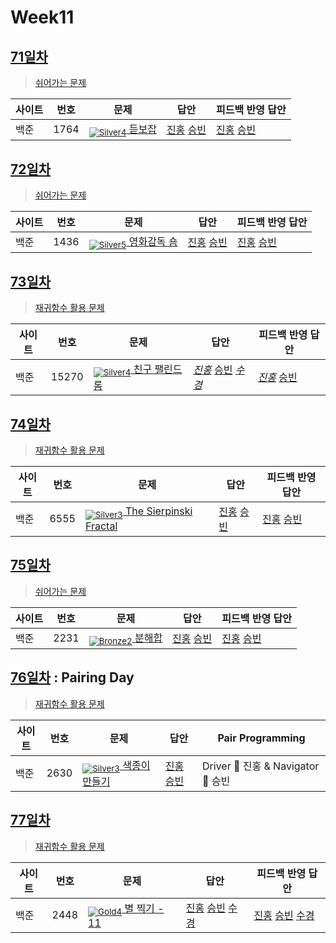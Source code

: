 <!-- tier 리스트 S -->
[Unrated]: https://user-images.githubusercontent.com/33937365/126247607-85783912-c11a-4d50-ac36-8cc7dcb75cd2.png
[Bronze5]: https://user-images.githubusercontent.com/33937365/126247611-e362d727-17a4-4737-a232-5827e185ab7c.png
[Bronze4]: https://user-images.githubusercontent.com/33937365/126247612-89cbc675-e1d4-43a2-950b-1cb014dca697.png
[Bronze3]: https://user-images.githubusercontent.com/33937365/126247613-b8408610-7bc4-40f8-804f-a30a45ddbb68.png
[Bronze2]: https://user-images.githubusercontent.com/33937365/126247614-d85dc6ff-a520-4c00-82bd-eb593b156bd8.png
[Bronze1]: https://user-images.githubusercontent.com/33937365/126247616-04b2ab30-9891-4b7b-8cb4-38e99b97e834.png
[Silver5]: https://user-images.githubusercontent.com/33937365/126247618-38c5c905-672b-4d75-808e-8a7d45ea577d.png
[Silver4]: https://user-images.githubusercontent.com/33937365/126247620-ba2d1b96-b0aa-4b88-80c5-71569c69bbc3.png
[Silver3]: https://user-images.githubusercontent.com/33937365/126247621-1b55b7f4-3a79-4348-8a63-f00c1813853e.png
[Silver2]: https://user-images.githubusercontent.com/33937365/126247622-a83b30a9-6618-4593-b775-6f6730afd3f6.png
[Silver1]: https://user-images.githubusercontent.com/33937365/126247625-8d82f8ab-6f95-4ef8-a243-be31f548596e.png
[Gold5]: https://user-images.githubusercontent.com/33937365/126247627-2979d4d5-915a-4c4e-adb7-c171f9bafe28.png
[Gold4]: https://user-images.githubusercontent.com/33937365/126247629-b24e1e24-4579-450f-bc3c-f166361091dd.png
[Gold3]: https://user-images.githubusercontent.com/33937365/126247630-80fb15af-debc-451d-a937-6c9c6bfa693b.png
[Gold2]: https://user-images.githubusercontent.com/33937365/126247633-7112f6a6-57da-4d1d-953f-5414ba8ffc3d.png
[Gold1]: https://user-images.githubusercontent.com/33937365/126247635-42bd3af9-e129-4379-b44a-22d75de3def6.png
[Platinum5]: https://user-images.githubusercontent.com/33937365/126247636-763e3bc4-43a9-4724-8ce1-c2288aecb636.png
[Platinum4]: https://user-images.githubusercontent.com/33937365/126247637-af30d243-2771-4966-b0bb-0901b9fd4989.png
[Platinum3]: https://user-images.githubusercontent.com/33937365/126247640-cfd654db-86d8-42a9-8d1b-0f3494758330.png
[Platinum2]: https://user-images.githubusercontent.com/33937365/126247641-3e60e9a6-5116-4005-a87d-bfb59969c87a.png
[Platinum1]: https://user-images.githubusercontent.com/33937365/126247643-23bba5ac-52c4-442a-a88a-2eb8998f6446.png
[Diamond5]: https://user-images.githubusercontent.com/33937365/126247645-870445bf-25d9-45ce-9c07-a25949ffad21.png
[Diamond4]: https://user-images.githubusercontent.com/33937365/126247646-b2d7e328-c205-448d-a5bf-c6294c07edaa.png
[Diamond3]: https://user-images.githubusercontent.com/33937365/126247647-db568f94-882f-410c-bd1b-63d49c87623c.png
[Diamond2]: https://user-images.githubusercontent.com/33937365/126247648-52f92f07-0fb9-4b1d-a344-6e9b81d81044.png
[Diamond1]: https://user-images.githubusercontent.com/33937365/126247649-4d068f63-f5e1-40df-910e-dceeb2b7de99.png
[Ruby5]: https://user-images.githubusercontent.com/33937365/126247652-94013ea7-9a96-4068-b922-01535c85801d.png
[Ruby4]: https://user-images.githubusercontent.com/33937365/126247655-a10f7077-6341-416e-938c-b500b7022aca.png
[Ruby3]: https://user-images.githubusercontent.com/33937365/126247656-d0e16a36-5080-4585-a465-4e4f5302beef.png
[Ruby2]: https://user-images.githubusercontent.com/33937365/126247659-1d249660-02a2-4a95-966f-074f99df70fe.png
[Ruby1]: https://user-images.githubusercontent.com/33937365/126247660-8e0d236d-eaef-42b3-8983-28f9e6c94ff9.png
<!-- tier 리스트 E -->

# Week11

## [71일차](Day71)

> [쉬어가는 문제](https://www.acmicpc.net/group/workbook/view/9797/31277)

| 사이트 | 번호 | 문제                                           | 답안                                                          | 피드백 반영 답안                                                 |
| ------ | ---- | ---------------------------------------------- | ------------------------------------------------------------- | ---------------------------------------------------------------- |
| 백준   | 1764 | [<sub>![Silver4]</sub> 듣보잡](https://www.acmicpc.net/problem/1764) | [진홍](Day71/boj1764_kjh.java) [승빈](Day71/boj1764_wsb.java) | [진홍](Day71/boj1764_kjh_fb.java) [승빈](Day71/boj1764_wsb.java) |

## [72일차](Day72)

> [쉬어가는 문제](https://www.acmicpc.net/group/workbook/view/9797/31334)

| 사이트 | 번호 | 문제                                                | 답안                                                          | 피드백 반영 답안                                              |
| ------ | ---- | --------------------------------------------------- | ------------------------------------------------------------- | ------------------------------------------------------------- |
| 백준   | 1436 | [<sub>![Silver5]</sub> 영화감독 숌](https://www.acmicpc.net/problem/1436) | [진홍](Day72/boj1436_kjh.java) [승빈](Day72/boj1436_wsb.java) | [진홍](Day72/boj1436_kjh.java) [승빈](Day72/boj1436_wsb.java) |

## [73일차](Day73)

> [재귀함수 활용 문제](https://www.acmicpc.net/group/workbook/view/9797/31362)

| 사이트 | 번호  | 문제                                                   | 답안                                                                                                                                                           | 피드백 반영 답안                                                     |
| ------ | ----- | ------------------------------------------------------ | -------------------------------------------------------------------------------------------------------------------------------------------------------------- | -------------------------------------------------------------------- |
| 백준   | 15270 | [<sub>![Silver4]</sub> 친구 팰린드롬](https://www.acmicpc.net/problem/15270) | _[진홍](Day73/boj15270_kjh.java)_ [승빈](Day73/boj15270_wsb.java) _[수경](https://github.com/sukyeongh/Algorithm/blob/master/2021_04/20210428/bj15270_hsk.js)_ | _[진홍](Day73/boj15270_kjh_fb.java)_ [승빈](Day73/boj15270_wsb.java) |

## [74일차](Day74)

> [재귀함수 활용 문제](https://www.acmicpc.net/group/workbook/view/9797/31439)

| 사이트 | 번호 | 문제                                                           | 답안                                                          | 피드백 반영 답안                                              |
| ------ | ---- | -------------------------------------------------------------- | ------------------------------------------------------------- | ------------------------------------------------------------- |
| 백준   | 6555 | [<sub>![Silver3]</sub> The Sierpinski Fractal](https://www.acmicpc.net/problem/6555) | [진홍](Day74/boj6555_kjh.java) [승빈](Day74/boj6555_wsb.java) | [진홍](Day74/boj6555_kjh.java) [승빈](Day74/boj6555_wsb.java) |

## [75일차](Day75)

> [쉬어가는 문제](https://www.acmicpc.net/group/workbook/view/9797/31452)

| 사이트 | 번호 | 문제                                           | 답안                                                          | 피드백 반영 답안                                                 |
| ------ | ---- | ---------------------------------------------- | ------------------------------------------------------------- | ---------------------------------------------------------------- |
| 백준   | 2231 | [<sub>![Bronze2]</sub> 분해합](https://www.acmicpc.net/problem/2231) | [진홍](Day75/boj2231_kjh.java) [승빈](Day75/boj2231_wsb.java) | [진홍](Day75/boj2231_kjh_fb.java) [승빈](Day75/boj2231_wsb.java) |

## [76일차](Day76) : Pairing Day

> [재귀함수 활용 문제](https://www.acmicpc.net/group/workbook/view/9797/31472)

| 사이트 | 번호 | 문제                                                  | 답안                                  | Pair Programming                   |
| ------ | ---- | ----------------------------------------------------- | ------------------------------------- | ---------------------------------- |
| 백준   | 2630 | [<sub>![Silver3]</sub> 색종이 만들기](https://www.acmicpc.net/problem/2630) | [진홍승빈](Day76/boj2630_kjhwsb.java) | Driver 🚗 진홍 & Navigator 🧭 승빈 |

## [77일차](Day77)

> [재귀함수 활용 문제](https://www.acmicpc.net/group/workbook/view/9797/31503)

| 사이트 | 번호 | 문제                                                 | 답안                                                                                                                                                    | 피드백 반영 답안                                                                                                                                           |
| ------ | ---- | ---------------------------------------------------- | ------------------------------------------------------------------------------------------------------------------------------------------------------- | ---------------------------------------------------------------------------------------------------------------------------------------------------------- |
| 백준   | 2448 | [<sub>![Gold4]</sub> 별 찍기 - 11](https://www.acmicpc.net/problem/2448) | [진홍](Day77/boj2448_kjh.java) [승빈](Day77/boj2448_wsb.java) [수경](https://github.com/sukyeongh/Algorithm/blob/master/2021_04/20210426/bj2448_hsk.js) | [진홍](Day77/boj2448_kjh.java) [승빈](Day77/boj2448_wsb.java) [수경](https://github.com/sukyeongh/Algorithm/blob/master/2021_04/20210426/bj2448_hsk_fb.js) |
